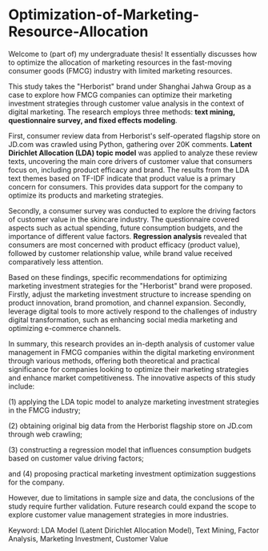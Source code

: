 # Optimization-of-Marketing-Resource-Allocation
 Welcome to (part of) my undergraduate thesis! It essentially discusses how to optimize the allocation of marketing resources in the fast-moving consumer goods (FMCG) industry with limited marketing resources.
 
  This study takes the "Herborist" brand under Shanghai Jahwa Group as a case to explore how FMCG companies can optimize their marketing investment strategies through customer value analysis in the context of digital marketing. The research employs three methods: **text mining, questionnaire survey, and fixed effects modeling**.

First, consumer review data from Herborist's self-operated flagship store on JD.com was crawled using Python, gathering over 20K comments. **Latent Dirichlet Allocation (LDA) topic model** was applied to analyze these review texts, uncovering the main core drivers of customer value that consumers focus on, including product efficacy and brand. The results from the LDA text themes based on TF-IDF indicate that product value is a primary concern for consumers. This provides data support for the company to optimize its products and marketing strategies.

Secondly, a consumer survey was conducted to explore the driving factors of customer value in the skincare industry. The questionnaire covered aspects such as actual spending, future consumption budgets, and the importance of different value factors. **Regression analysis** revealed that consumers are most concerned with product efficacy (product value), followed by customer relationship value, while brand value received comparatively less attention.

Based on these findings, specific recommendations for optimizing marketing investment strategies for the "Herborist" brand were proposed. Firstly, adjust the marketing investment structure to increase spending on product innovation, brand promotion, and channel expansion. Secondly, leverage digital tools to more actively respond to the challenges of industry digital transformation, such as enhancing social media marketing and optimizing e-commerce channels.

In summary, this research provides an in-depth analysis of customer value management in FMCG companies within the digital marketing environment through various methods, offering both theoretical and practical significance for companies looking to optimize their marketing strategies and enhance market competitiveness. The innovative aspects of this study include: 

(1) applying the LDA topic model to analyze marketing investment strategies in the FMCG industry; 

(2) obtaining original big data from the Herborist flagship store on JD.com through web crawling; 

(3) constructing a regression model that influences consumption budgets based on customer value driving factors; 

and (4) proposing practical marketing investment optimization suggestions for the company. 

However, due to limitations in sample size and data, the conclusions of the study require further validation. Future research could expand the scope to explore customer value management strategies in more industries.

Keyword: LDA Model (Latent Dirichlet Allocation Model), Text Mining, Factor Analysis, Marketing Investment, Customer Value 
